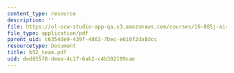 ```yaml
---
content_type: resource
description: ''
file: https://ol-ocw-studio-app-qa.s3.amazonaws.com/courses/16-885j-aircraft-systems-engineering-fall-2004/ded655f8deea4c176ab2c4b302109cae_b52_team.pdf
file_type: application/pdf
parent_uid: c6354de9-439f-4863-7bec-e616f2da8dcc
resourcetype: Document
title: b52_team.pdf
uid: ded655f8-deea-4c17-6ab2-c4b302109cae
---
```

